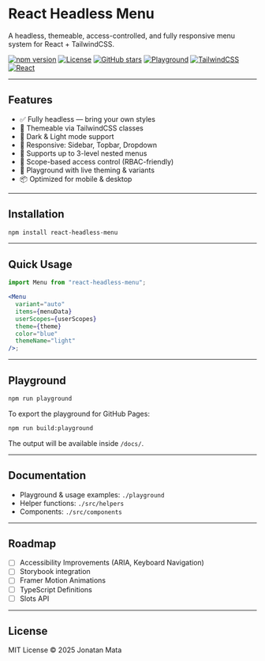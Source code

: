 # React Headless Menu

A headless, themeable, access-controlled, and fully responsive menu system for React + TailwindCSS.

[![npm version](https://img.shields.io/npm/v/react-headless-menu?style=flat-square)](https://www.npmjs.com/package/react-headless-menu)
[![License](https://img.shields.io/github/license/jonmatum/react-headless-menu?style=flat-square)](./LICENSE)
[![GitHub stars](https://img.shields.io/github/stars/jonmatum/react-headless-menu?style=flat-square)](https://github.com/jonmatum/react-headless-menu)
[![Playground](https://img.shields.io/badge/Playground-Live-informational?style=flat-square)](https://jonmatum.github.io/react-headless-menu/)
[![TailwindCSS](https://img.shields.io/badge/TailwindCSS-Ready-38bdf8?style=flat-square)](https://tailwindcss.com)
[![React](https://img.shields.io/badge/React-18%2B-blue?style=flat-square)](https://reactjs.org)

---

## Features

- ✅ Fully headless — bring your own styles
- 🎨 Themeable via TailwindCSS classes
- 🌙 Dark & Light mode support
- 📱 Responsive: Sidebar, Topbar, Dropdown
- 🧩 Supports up to 3-level nested menus
- 🔐 Scope-based access control (RBAC-friendly)
- 🧪 Playground with live theming & variants
- 📦 Optimized for mobile & desktop

---

## Installation

```bash
npm install react-headless-menu
```

---

## Quick Usage

```jsx
import Menu from "react-headless-menu";

<Menu
  variant="auto"
  items={menuData}
  userScopes={userScopes}
  theme={theme}
  color="blue"
  themeName="light"
/>;
```

---

## Playground

```bash
npm run playground
```

To export the playground for GitHub Pages:

```bash
npm run build:playground
```

The output will be available inside `/docs/`.

---

## Documentation

- Playground & usage examples: `./playground`
- Helper functions: `./src/helpers`
- Components: `./src/components`

---

## Roadmap

- [ ] Accessibility Improvements (ARIA, Keyboard Navigation)
- [ ] Storybook integration
- [ ] Framer Motion Animations
- [ ] TypeScript Definitions
- [ ] Slots API

---

## License

MIT License © 2025 Jonatan Mata
